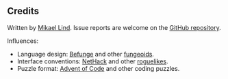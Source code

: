## Credits

Written by [Mikael Lind](https://github.com/elemel). Issue reports are welcome on the [GitHub repository](https://github.com/elemel/fungeoneer).

Influences:

- Language design: [Befunge](https://en.wikipedia.org/wiki/Befunge) and other [fungeoids](https://esolangs.org/wiki/Fungeoid).
- Interface conventions: [NetHack](https://www.nethack.org/) and other [roguelikes](https://en.wikipedia.org/wiki/Roguelike).
- Puzzle format: [Advent of Code](https://adventofcode.com/) and other coding puzzles.
